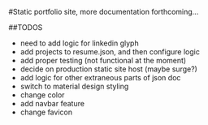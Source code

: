 #Static portfolio site, more documentation forthcoming...

##TODOS
* need to add logic for linkedin glyph
* add projects to resume.json, and then configure logic
* add proper testing (not functional at the moment)
* decide on production static site host (maybe surge?)
* add logic for other extraneous parts of json doc
* switch to material design styling
* change color
* add navbar feature
* change favicon

